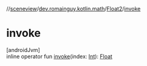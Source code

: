 //[sceneview](../../../index.md)/[dev.romainguy.kotlin.math](../index.md)/[Float2](index.md)/[invoke](invoke.md)

# invoke

[androidJvm]\
inline operator fun [invoke](invoke.md)(index: [Int](https://kotlinlang.org/api/latest/jvm/stdlib/kotlin/-int/index.html)): [Float](https://kotlinlang.org/api/latest/jvm/stdlib/kotlin/-float/index.html)
